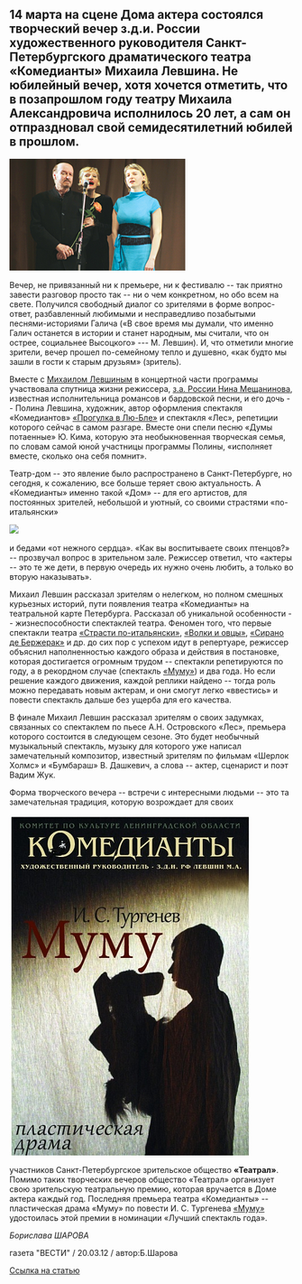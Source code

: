 ## 14 марта на сцене Дома актера состоялся творческий вечер з.д.и. России художественного руководителя Санкт-Петербургского драматического театра «Комедианты» Михаила Левшина. Не юбилейный вечер, хотя хочется отметить, что в позапрошлом году театру Михаила Александровича исполнилось 20 лет, а сам он отпраздновал свой семидесятилетний юбилей в прошлом.


![](image-01.jpg)


Вечер, не привязанный ни к премьере, ни к фестивалю -- так приятно завести разговор просто так -- ни о чем конкретном, но обо всем на свете. Получился свободный диалог со зрителями в форме вопрос-ответ, разбавленный любимыми и несправедливо позабытыми песнями-историями Галича («В свое время мы думали, что именно Галич останется в истории и станет народным, мы считали, что он острее, социальнее Высоцкого» --- М. Левшин). И, что отметили многие зрители, вечер прошел по-семейному тепло и душевно, «как будто мы зашли в гости к старым друзьям» (зритель).


Вместе с [Михаилом Левшиным][0] в концертной части программы участвовала спутница жизни режиссера, [з.а. России Нина Мещанинова][1], известная исполнительница романсов и бардовской песни, и его дочь -- Полина Левшина, художник, автор оформления спектакля «Комедиантов» [«Прогулка в Лю-Бле»][2] и спектакля «Лес», репетиции которого сейчас в самом разгаре. Вместе они спели песню «Думы потаенные» Ю. Кима, которую эта необыкновенная творческая семья, по словам самой юной участницы программы Полины, «исполняет вместе, сколько она себя помнит».


Театр-дом -- это явление было распространено в Санкт-Петербурге, но сегодня, к сожалению, все больше теряет свою актуальность. А «Комедианты» именно такой «Дом» -- для его артистов, для постоянных зрителей, небольшой и уютный, со своими страстями «по-итальянски»


[
![](..\..\performance\volki-i-ovtsy\poster.jpg)
][3]


и бедами «от нежного сердца». «Как вы воспитываете своих птенцов?» -- прозвучал вопрос в зрительном зале. Режиссер ответил, что «актеры -- это те же дети, в первую очередь их нужно очень любить, а только во вторую наказывать».


Михаил Левшин рассказал зрителям о нелегком, но полном смешных курьезных историй, пути появления театра «Комедианты» на театральной карте Петербурга. Рассказал об уникальной особенности -- жизнеспособности спектаклей театра. Феномен того, что первые спектакли театра [«Страсти по-итальянски»][4], [«Волки и овцы»][3], [«Сирано де Бержерак»][5] и др. до сих пор с успехом идут в репертуаре, режиссер объяснил наполненностью каждого образа и действия в постановке, которая достигается огромным трудом -- спектакли репетируются по году, а в рекордном случае (спектакль [«Муму»][6]) и два года. Но если решение каждого движения, каждой реплики найдено -- тогда роль можно передавать новым актерам, и они смогут легко «ввестись» и повести спектакль дальше без ущерба для его качества.


В финале Михаил Левшин рассказал зрителям о своих задумках, связанных со спектаклем по пьесе А.Н. Островского «Лес», премьера которого состоится в следующем сезоне. Это будет необычный музыкальный спектакль, музыку для которого уже написал замечательный композитор, известный зрителям по фильмам «Шерлок Холмс» и «Бумбараш» В. Дашкевич, а слова -- актер, сценарист и поэт Вадим Жук.


Форма творческого вечера -- встречи с интересными людьми -- это та замечательная традиция, которую возрождает для своих


[
![](..\k-otkrytiyu-novogo-sezona\image-02.jpg)
][6]


участников Санкт-Петербургское зрительское общество **«Театрал»**. Помимо таких творческих вечеров общество «Театрал» организует свою зрительскую театральную премию, которая вручается в Доме актера каждый год. Последняя премьера театра «Комедианты» -- пластическая драма «Муму» по повести И. С. Тургенева [«Муму»][6] удостоилась этой премии в номинации «Лучший спектакль года».


_Борислава ШАРОВА_


газета "ВЕСТИ" / 20.03.12 / автор:Б.Шарова


[Ссылка на статью][7]

[0]: ../../person/mikhail-levshin "Михаил Левшин"
[1]: ../../person/nina-meschaninova "Нина Мещанинова"
[2]: ../../performance/progulka-v-lyu-blyo "Прогулка в Лю-Блё"
[3]: ../../performance/volki-i-ovtsy "Волки и овцы"
[4]: ../../performance/strasti-po-italyanski "Страсти по-итальянски"
[5]: ../../performance/sirano-de-berzherak "Сирано де Бержерак"
[6]: ../../performance/krepostnaya-lyubov-mumu "Крепостная любовь (Муму)"
[7]: http://www.vesty.spb.ru/modules.php?name=News&file=article&sid=23864
